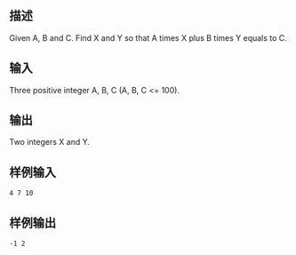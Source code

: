 ## 描述


Given A, B and C. Find X and Y so that A times X plus B times Y equals to C.

## 输入


Three positive integer A, B, C (A, B, C <= 100).

## 输出


Two integers X and Y.

## 样例输入


```
4 7 10
```


## 样例输出


```
-1 2
```



